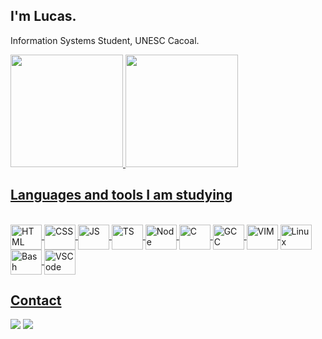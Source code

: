 ## I'm Lucas.

Information Systems Student, UNESC Cacoal.

<div>
    <a href="https://github.com/lucascampolimm">
    <img height="180em" src="https://github-readme-stats.vercel.app/api?username=lucascampolimm&show_icons=true&theme=dark&include_all_commits=true&count_private=true"/>
    <img height="180em" src="https://github-readme-stats.vercel.app/api/top-langs/?username=lucascampolimm&hide_progress=true&langs_count=7&theme=dark"/>


</div>

## Languages and tools I am studying
 
<div style="display: inline_block"><br>
    <img align="center" alt="HTML" height="40" width="50" <img src="https://cdn.jsdelivr.net/gh/devicons/devicon/icons/html5/html5-original.svg">
    <img align="center" alt="CSS" height="40" width="50" <img src="https://cdn.jsdelivr.net/gh/devicons/devicon/icons/css3/css3-original.svg">
    <img align="center" alt="JS" height="40" width="50" <img src="https://cdn.jsdelivr.net/gh/devicons/devicon/icons/javascript/javascript-original.svg">
    <img align="center" alt="TS" height="40" width="50" <img src="https://cdn.jsdelivr.net/gh/devicons/devicon/icons/typescript/typescript-original.svg">
    <img align="center" alt="Node" height="40" width="50" <img src="https://cdn.jsdelivr.net/gh/devicons/devicon/icons/nodejs/nodejs-original.svg">
    <img align="center" alt="C" height="40" width="50" <img src="https://cdn.jsdelivr.net/gh/devicons/devicon/icons/c/c-original.svg">
    <img align="center" alt="GCC" height="40" width="50" <img src="https://cdn.jsdelivr.net/gh/devicons/devicon/icons/gcc/gcc-original.svg">
    <img align="center" alt="VIM" height="40" width="50" <img src="https://cdn.jsdelivr.net/gh/devicons/devicon/icons/vim/vim-original.svg">
    <img align="center" alt="Linux" height="40" width="50" <img src="https://cdn.jsdelivr.net/gh/devicons/devicon/icons/linux/linux-original.svg">
    <img align="center" alt="Bash" height="40" width="50" <img src="https://cdn.jsdelivr.net/gh/devicons/devicon/icons/bash/bash-plain.svg">
    <img align="center" alt="VSCode" height="40" width="50" <img src="https://cdn.jsdelivr.net/gh/devicons/devicon/icons/vscode/vscode-original.svg">

</div>

 ## Contact
  
<div>  
    <a href="mailto:lucascampolim@protonmail.com" target="_blank"><img src="https://img.shields.io/badge/ProtonMail-8B89CC?style=for-the-badge&logo=protonmail&logoColor=white" target="_blank"></a>
    <a href="https://www.linkedin.com/in/lucascampolimm/" target="_blank"><img src="https://img.shields.io/badge/-LinkedIn-%230077B5?style=for-the-badge&logo=linkedin&logoColor=white" target="_blank"></a> 
</div>
